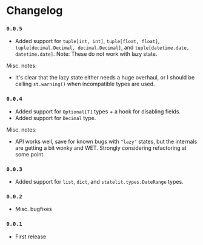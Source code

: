# Changelog

### `0.0.5`

- Added support for `tuple[int, int]`, `tuple[float, float]`, `tuple[decimal.Decimal, decimal.Decimal]`, and `tuple[datetime.date, datetime.date]`. Note: These do not work with lazy state.

Misc. notes:

- It's clear that the lazy state either needs a huge overhaul, or I should be calling `st.warning()` when incompatible types are used.

### `0.0.4`

- Added support for `Optional[T]` types + a hook for disabling fields.
- Added support for `Decimal` type.

Misc. notes:

- API works well, save for known bugs with `"lazy"` states, but the internals are getting a bit wonky and WET. Strongly considering refactoring at some point.

### `0.0.3`

- Added support for `list`, `dict`, and `statelit.types.DateRange` types.

### `0.0.2`

- Misc. bugfixes

### `0.0.1`

- First release
